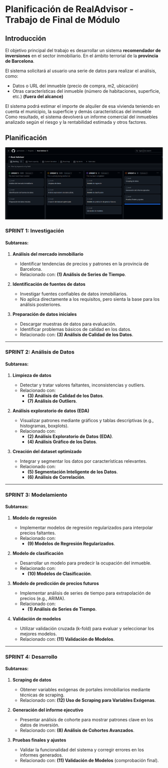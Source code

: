 # Planificación de RealAdvisor - Trabajo de Final de Módulo

## Introducción

El objetivo principal del trabajo es desarrollar un sistema **recomendador de inversiones** en el sector inmobiliario. En el ámbito terrorial de la **provincia de Barcelona**.

El sistema solicitará al usuario una serie de datos para realizar el análisis, como:
- Datos o URL del imnueble (precio de compra, m2, ubicación)
- Otras características del inmueble (número de habitaciones, superficie, etc.) **(fuera del alcance)**

El sistema podrá estimar el importe de alquiler de esa vivienda teniendo en cuenta el municipio, la superficie y demás características del inmueble
Como resultado, el sistema devolverá un informe comercial del inmuebles analizado según el riesgo y la rentabilidad estimada y otros factores.

## Planificación

![alt text](images/image.png)


### **SPRINT 1: Investigación**
#### Subtareas:
1. **Análisis del mercado inmobiliario**  
   - Identificar tendencias de precios y patrones en la provincia de Barcelona.  
   - Relacionado con: **(1) Análisis de Series de Tiempo**.  

2. **Identificación de fuentes de datos**  
   - Investigar fuentes confiables de datos inmobiliarios.  
   - No aplica directamente a los requisitos, pero sienta la base para los análisis posteriores.  

3. **Preparación de datos iniciales**  
   - Descargar muestras de datos para evaluación.  
   - Identificar problemas básicos de calidad en los datos.  
   - Relacionado con: **(3) Análisis de Calidad de los Datos**.

---

### **SPRINT 2: Análisis de Datos**
#### Subtareas:
1. **Limpieza de datos**  
   - Detectar y tratar valores faltantes, inconsistencias y outliers.  
   - Relacionado con:  
     - **(3) Análisis de Calidad de los Datos**.  
     - **(7) Análisis de Outliers**.  

2. **Análisis exploratorio de datos (EDA)**  
   - Visualizar patrones mediante gráficos y tablas descriptivas (e.g., histogramas, boxplots).  
   - Relacionado con:  
     - **(2) Análisis Exploratorio de Datos (EDA)**.  
     - **(4) Análisis Gráfico de los Datos**.  

3. **Creación del dataset optimizado**  
   - Integrar y segmentar los datos por características relevantes.  
   - Relacionado con:  
     - **(5) Segmentación Inteligente de los Datos**.  
     - **(6) Análisis de Correlación**.  

---

### **SPRINT 3: Modelamiento**
#### Subtareas:
1. **Modelo de regresión**  
   - Implementar modelos de regresión regularizados para interpolar precios faltantes.  
   - Relacionado con:  
     - **(9) Modelos de Regresión Regularizados**.  

2. **Modelo de clasificación**  
   - Desarrollar un modelo para predecir la ocupación del inmueble.  
   - Relacionado con:  
     - **(10) Modelos de Clasificación**.  

3. **Modelo de predicción de precios futuros**  
   - Implementar análisis de series de tiempo para extrapolación de precios (e.g., ARIMA).  
   - Relacionado con:  
     - **(1) Análisis de Series de Tiempo**.  

4. **Validación de modelos**  
   - Utilizar validación cruzada (k-fold) para evaluar y seleccionar los mejores modelos.  
   - Relacionado con: **(11) Validación de Modelos**.  

---

### **SPRINT 4: Desarrollo**
#### Subtareas:
1. **Scraping de datos**  
   - Obtener variables exógenas de portales inmobiliarios mediante técnicas de scraping.  
   - Relacionado con: **(12) Uso de Scraping para Variables Exógenas**.  

2. **Generación del informe ejecutivo**  
   - Presentar análisis de cohorte para mostrar patrones clave en los datos de inversión.  
   - Relacionado con: **(8) Análisis de Cohortes Avanzados**.  

3. **Pruebas finales y ajustes**  
   - Validar la funcionalidad del sistema y corregir errores en los informes generados.  
   - Relacionado con: **(11) Validación de Modelos** (comprobación final).  

